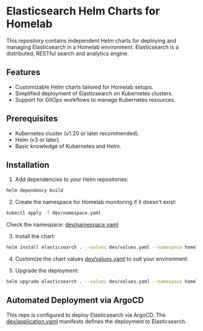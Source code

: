 # Elasticsearch Helm Charts for Homelab

This repository contains independent Helm charts for deploying and managing Elasticsearch in a Homelab environment. Elasticsearch is a distributed, RESTful search and analytics engine.

## Features

- Customizable Helm charts tailored for Homelab setups.
- Simplified deployment of Elasticsearch on Kubernetes clusters.
- Support for GitOps workflows to manage Kubernetes resources.

## Prerequisites

- Kubernetes cluster (v1.20 or later recommended).
- Helm (v3 or later).
- Basic knowledge of Kubernetes and Helm.


## Installation

1. Add dependencies to your Helm repositories:

```bash
helm dependency build
```

2. Create the namespace for Homelab monitoring if it doesn't exist:

```bash
kubectl apply -f dev/namespace.yaml
```

Check the namespace: [dev/namespace.yaml](dev/namespace.yaml)

3. Install the chart:
```bash
helm install elasticsearch . --values dev/values.yaml --namespace homelab-monitoring
```

4. Customize the chart values [dev/values.yaml](dev/values.yaml) to suit your environment.

5. Upgrade the deployment:

```bash
helm upgrade elasticsearch . --values dev/values.yaml --namespace homelab-monitoring
```

## Automated Deployment via ArgoCD

This repo is configured to deploy Elasticsearch via ArgoCD. The [dev/application.yaml](dev/application.yaml) manifests defines the deployment to Elasticsearch.